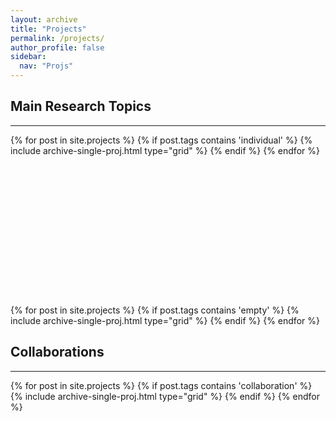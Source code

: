 ```yaml
---
layout: archive
title: "Projects"
permalink: /projects/
author_profile: false
sidebar:
  nav: "Projs"
---
```


<h2>Main Research Topics</h2>
<hr>
<div class="grid__wrapper">
  {% for post in site.projects %}
    {% if post.tags contains 'individual' %}
      {% include archive-single-proj.html type="grid" %}
    {% endif %}
  {% endfor %}
</div>
<br><br><br><br><br><br><br>
<br><br><br><br><br><br><br>

<div class="grid__wrapper">
  {% for post in site.projects %}
    {% if post.tags contains 'empty' %}
      {% include archive-single-proj.html type="grid" %}
    {% endif %}
  {% endfor %}
</div>

<hr-bold>
<h2>Collaborations</h2>
<hr>

<div class="grid__wrapper">
  {% for post in site.projects %}
    {% if post.tags contains 'collaboration' %}
      {% include archive-single-proj.html type="grid" %}
    {% endif %}
  {% endfor %}
</div>

